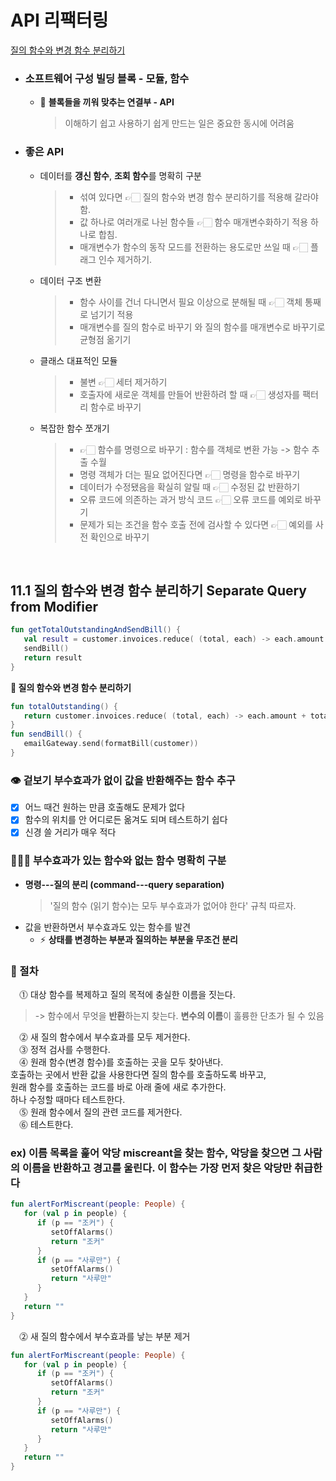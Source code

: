 # API 리팩터링

[질의 함수와 변경 함수 분리하기](#id-section1)<br>


- ### 소프트웨어 구성 빌딩 블록 - 모듈, 함수
	- 🧩 **블록들을 끼워 맞추는 연결부 - API**
		> 이해하기 쉽고 사용하기 쉽게 만드는 일은 중요한 동시에 어려움

- ### 좋은 API
	- 데이터를 **갱신 함수**,  **조회 함수**를 명확히 구분
		> - 섞여 있다면 👉🏻 질의 함수와 변경 함수 분리하기를 적용해 갈라야함.
		> - 값 하나로 여러개로 나뉜 함수들 👉🏻 함수 매개변수화하기 적용 하나로 합침.
		> - 매개변수가 함수의 동작 모드를 전환하는 용도로만 쓰일 때 👉🏻 플래그 인수 제거하기.
   - 데이터 구조 변환
	   > - 함수 사이를 건너 다니면서 필요 이상으로 분해될 때 👉🏻 객체 통째로 넘기기 적용 
	   > - 매개변수를 질의 함수로 바꾸기 와 질의 함수를 매개변수로 바꾸기로 균형점 옮기기		
   - 클래스 대표적인 모듈
	   > - 불변 👉🏻 세터 제거하기
	   > - 호출자에 새로운 객체를 만들어 반환하려 할 때 👉🏻 생성자를 팩터리 함수로 바꾸기
	- 복잡한 함수 쪼개기
       > - 👉🏻 함수를 명령으로 바꾸기 : 함수를 객체로 변환 가능 -> 함수 추출 수월
       > - 명령 객체가 더는 필요 없어진다면 👉🏻 명령을 함수로 바꾸기
       > - 데이터가 수정됐음을 확실히 알릴 때 👉🏻 수정된 값 반환하기
       > - 오류 코드에 의존하는 과거 방식 코드 👉🏻 오류 코드를 예외로 바꾸기 
       > - 문제가 되는 조건을 함수 호출 전에 검사할 수 있다면 👉🏻 예외를 사전 확인으로 바꾸기

<br>
<div id='id-section1'/>

## 11.1 질의 함수와 변경 함수 분리하기 Separate Query from Modifier
```kotlin
fun getTotalOutstandingAndSendBill() {
   val result = customer.invoices.reduce( (total, each) -> each.amount + total, 0)
   sendBill()
   return result
}
```
**🔻 질의 함수와 변경 함수 분리하기**
```kotlin
fun totalOutstanding() {
   return customer.invoices.reduce( (total, each) -> each.amount + total, 0)
}
fun sendBill() {
   emailGateway.send(formatBill(customer))
}
```

### 👁️ 겉보기 부수효과가 없이 값을 반환해주는 함수 추구
- [x] 어느 때건 원하는 만큼 호출해도 문제가 없다
- [x] 함수의 위치를 안 어디로든 옮겨도 되며 테스트하기 쉽다
- [x] 신경 쓸 거리가 매우 적다

### 🤷🏻‍♂️ 부수효과가 있는 함수와 없는 함수 명확히 구분
- **명령---질의 분리 (command---query separation)**
	>'질의 함수 (읽기 함수)는 모두 부수효과가 없어야 한다' 규칙 따르자.
- 값을 반환하면서 부수효과도 있는 함수를 발견 
	- ⚡ **상태를 변경하는 부분과 질의하는 부분을 무조건 분리**

### 📍 절차
&emsp;⓵ 대상 함수를 복제하고 질의 목적에 충실한 이름을 짓는다.<br>
 > -> 함수에서 무엇을 **반환**하는지 찾는다. **변수의 이름**이 훌륭한 단초가 될 수 있음

&emsp;⓶ 새 질의 함수에서 부수효과를 모두 제거한다.<br>
&emsp;⓷ 정적 검사를 수행한다.<br>
&emsp;⓸ 원래 함수(변경 함수)를 호출하는 곳을 모두 찾아낸다. <br>
	호출하는 곳에서 반환 값을 사용한다면 질의 함수를 호출하도록 바꾸고,<br>
	원래 함수를 호출하는 코드를 바로 아래 줄에 새로 추가한다. <br>
	하나 수정할 때마다 테스트한다.<br>
&emsp;⓹ 원래 함수에서 질의 관련 코드를 제거한다.<br>
&emsp;⓺ 테스트한다.<br>

### **ex) 이름 목록을 훑어 악당 miscreant을 찾는 함수, 악당을 찾으면 그 사람의 이름을 반환하고 경고를 울린다. 이 함수는 가장 먼저 찾은 악당만 취급한다**<br>

```kotlin
fun alertForMiscreant(people: People) {
   for (val p in people) {
      if (p == "조커") {
         setOffAlarms()
         return "조커"
      }
      if (p == "사루만") {
         setOffAlarms()
         return "사루만"
      }
   }
   return ""
}
```
&emsp;⓶ 새 질의 함수에서 부수효과를 낳는 부분 제거<br>
```kotlin
fun alertForMiscreant(people: People) {
   for (val p in people) {
      if (p == "조커") {
         setOffAlarms()
         return "조커"
      }
      if (p == "사루만") {
         setOffAlarms()
         return "사루만"
      }
   }
   return ""
}
```
<!--stackedit_data:
eyJoaXN0b3J5IjpbLTE2NzQzMjgyMTYsLTE1MjMxOTgyODQsMj
g0MzE2Nzg5LDE0NTAzODMwMjUsNDIxOTkyMjIwLDUzMzE3MzE4
MSw3NjU3OTU3NzEsMjA0ODc3NTc1NywtMTMxODQwNjY4NiwyMT
M3MDMwMjU1LC0yMTQxMzY4Njc3LDE2MTE0MTQ5NTAsLTM2NTI1
NjEwOF19
-->